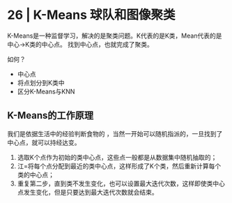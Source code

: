 # 26 | K-Means 球队和图像聚类

K-Means是一种监督学习，解决的是聚类问题。K代表的是K类，Mean代表的是中心->K类的中心点。
找到中心点，也就完成了聚类。

如何？
-   中心点
-   将点划分到K类中
-   区分K-Means与KNN

## K-Means的工作原理
我们是依据生活中的经验判断食物的
，当然一开始可以随机指派的，一旦找到了中心点，就可以持经达变。

1. 选取K个点作为初始的类中心点，这些点一般都是从数据集中随机抽取的；
2. 江=将每个点分配到最近的类中心点，这样形成了K个类，然后重新计算每个类的中心点；
3. 重复第二步，直到类不发生变化，也可以设置最大迭代次数，这样即使类中心点发生变化，但是只要达到最大迭代次数就会结束。


